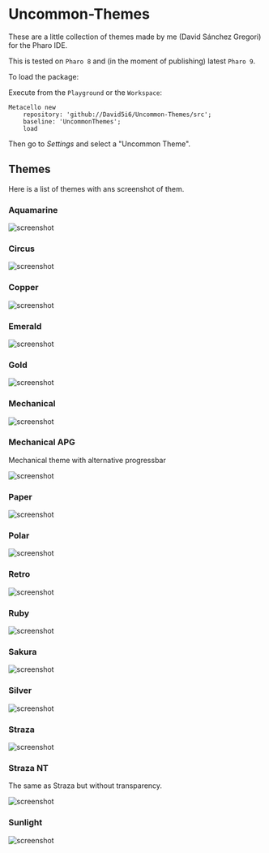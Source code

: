 # Uncommon-Themes

These are a little collection of themes made by me (David Sánchez Gregori) for the Pharo IDE.

This is tested on `Pharo 8` and (in the moment of publishing) latest `Pharo 9`.

To load the package:


Execute from the `Playground` or the `Workspace`:
```smalltalk
Metacello new 
	repository: 'github://David5i6/Uncommon-Themes/src';
	baseline: 'UncommonThemes';
	load 	
```

Then go to *Settings* and select a "Uncommon Theme".

## Themes

Here is a list of themes with ans screenshot of them.

### Aquamarine

![screenshot](./screenshots/Aquamarine.png)

### Circus

![screenshot](./screenshots/Circus.png)

### Copper

![screenshot](./screenshots/Copper.png)

### Emerald

![screenshot](./screenshots/Emerald.png)

### Gold

![screenshot](./screenshots/Gold.png)

### Mechanical

![screenshot](./screenshots/Mechanical.png)

### Mechanical APG

Mechanical theme with alternative progressbar

![screenshot](./screenshots/MechanicalAPG.png)

### Paper

![screenshot](./screenshots/Paper.png)

### Polar

![screenshot](./screenshots/Polar.png)

### Retro

![screenshot](./screenshots/Retro.png)

### Ruby

![screenshot](./screenshots/Ruby.png)

### Sakura

![screenshot](./screenshots/Sakura.png)

### Silver

![screenshot](./screenshots/Silver.png)

### Straza

![screenshot](./screenshots/Straza.png)


### Straza NT

The same as Straza but without transparency.

![screenshot](./screenshots/StrazaNT.png)

### Sunlight

![screenshot](./screenshots/Sunlight.png)